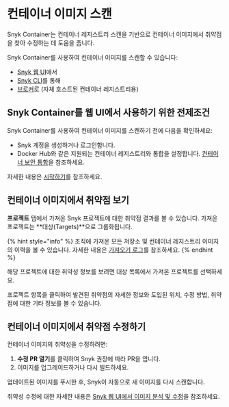 # 컨테이너 이미지 스캔

Snyk Container는 컨테이너 레지스트리 스캔을 기반으로 컨테이너 이미지에서 취약점을 찾아 수정하는 데 도움을 줍니다.

Snyk Container를 사용하여 컨테이너 이미지를 스캔할 수 있습니다:

* [Snyk 웹 UI](use-snyk-container/)에서
* [Snyk CLI](../../snyk-cli/scan-and-maintain-projects-using-the-cli/snyk-cli-for-snyk-container/)를 통해
* [브로커](../../enterprise-setup/snyk-broker/snyk-broker-container-registry-agent/integrate-with-self-hosted-container-registries-broker.md)로 (자체 호스트된 컨테이너 레지스트리용)

## **Snyk Container를 웹 UI에서 사용하기 위한 전제조건**

Snyk Container를 사용하여 컨테이너 이미지를 스캔하기 전에 다음을 확인하세요:

* Snyk 계정을 생성하거나 로그인합니다.
* Docker Hub와 같은 지원되는 컨테이너 레지스트리와 통합을 설정합니다. [컨테이너 보안 통합](container-registry-integrations/)을 참조하세요.

자세한 내용은 [시작하기](../../getting-started/)를 참조하세요.

## 컨테이너 이미지에서 취약점 보기

**프로젝트** 탭에서 가져온 Snyk 프로젝트에 대한 취약점 결과를 볼 수 있습니다. 가져온 프로젝트는 \*\*대상(Targets)\*\*으로 그룹화됩니다.

{% hint style="info" %}
조직에 가져온 모든 저장소 및 컨테이너 레지스트리 이미지의 이력을 볼 수 있습니다. 자세한 내용은 [가져오기 로그](../../snyk-admin/snyk-projects/import-log.md)를 참조하세요.
{% endhint %}

해당 프로젝트에 대한 취약성 정보를 보려면 대상 목록에서 가져온 프로젝트를 선택하세요.

프로젝트 항목을 클릭하여 발견된 취약점의 자세한 정보와 도입된 위치, 수정 방법, 취약점에 대한 기타 정보를 볼 수 있습니다.

## 컨테이너 이미지에서 취약점 수정하기

컨테이너 이미지의 취약성을 수정하려면:

1. **수정 PR 열기**를 클릭하여 Snyk 권장에 따라 PR을 엽니다.
2. 이미지를 업그레이드하거나 다시 빌드하세요.

업데이트된 이미지를 푸시한 후, Snyk이 자동으로 새 이미지를 다시 스캔합니다.

취약성 수정에 대한 자세한 내용은 [Snyk 웹 UI에서 이미지 분석 및 수정](use-snyk-container/analyze-and-fix-container-images.md)을 참조하세요.
